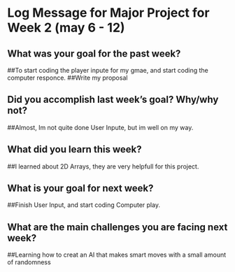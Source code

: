 # Log Message for Major Project for Week 2 (may 6 - 12)

## What was your goal for the past week?
##To start coding the player inpute for my gmae, and start coding the computer responce.
##Write my proposal

## Did you accomplish last week’s goal? Why/why not?
##Almost, Im not quite done User Inpute, but im well on my way.

## What did you learn this week?
##I learned about 2D Arrays, they are very helpfull for this project.

## What is your goal for next week?
##Finish User Input, and start coding Computer play.

## What are the main challenges you are facing next week?
##Learning how to creat an AI that makes smart moves with a small amount of randomness
